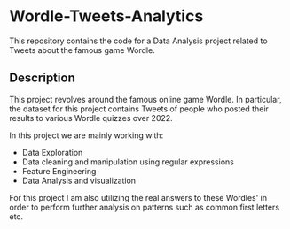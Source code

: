 # Wordle-Tweets-Analytics
This repository contains the code for a Data Analysis project related to Tweets about the famous game Wordle.

## Description

This project revolves around the famous online game Wordle. In particular, the dataset for this project contains Tweets of people who posted their results to various Wordle quizzes over 2022. 

In this project we are mainly working with:

- Data Exploration
- Data cleaning and manipulation using regular expressions
- Feature Engineering
- Data Analysis and visualization

For this project I am also utilizing the real answers to these Wordles' in order to perform further analysis on patterns such as common first letters etc.
